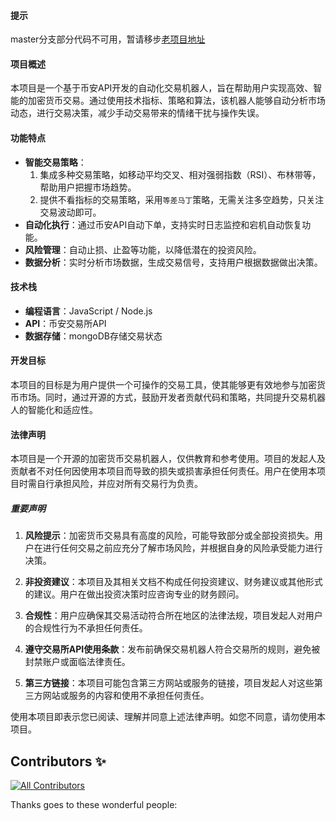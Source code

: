 #### 提示
master分支部分代码不可用，暂请移步[老项目地址](https://github.com/fulinpeng/trading-bot/tree/main-deprecated)

#### 项目概述
本项目是一个基于币安API开发的自动化交易机器人，旨在帮助用户实现高效、智能的加密货币交易。通过使用技术指标、策略和算法，该机器人能够自动分析市场动态，进行交易决策，减少手动交易带来的情绪干扰与操作失误。

#### 功能特点
- **智能交易策略**：
    1. 集成多种交易策略，如移动平均交叉、相对强弱指数（RSI）、布林带等，帮助用户把握市场趋势。
    2. 提供不看指标的交易策略，采用`等差马丁`策略，无需关注多空趋势，只关注交易波动即可。
- **自动化执行**：通过币安API自动下单，支持实时日志监控和宕机自动恢复功能。
- **风险管理**：自动止损、止盈等功能，以降低潜在的投资风险。
- **数据分析**：实时分析市场数据，生成交易信号，支持用户根据数据做出决策。

#### 技术栈
- **编程语言**：JavaScript / Node.js
- **API**：币安交易所API
- **数据存储**：mongoDB存储交易状态

#### 开发目标
本项目的目标是为用户提供一个可操作的交易工具，使其能够更有效地参与加密货币市场。同时，通过开源的方式，鼓励开发者贡献代码和策略，共同提升交易机器人的智能化和适应性。

#### 法律声明

本项目是一个开源的加密货币交易机器人，仅供教育和参考使用。项目的发起人及贡献者不对任何因使用本项目而导致的损失或损害承担任何责任。用户在使用本项目时需自行承担风险，并应对所有交易行为负责。

##### 重要声明

1. **风险提示**：加密货币交易具有高度的风险，可能导致部分或全部投资损失。用户在进行任何交易之前应充分了解市场风险，并根据自身的风险承受能力进行决策。

2. **非投资建议**：本项目及其相关文档不构成任何投资建议、财务建议或其他形式的建议。用户在做出投资决策时应咨询专业的财务顾问。

3. **合规性**：用户应确保其交易活动符合所在地区的法律法规，项目发起人对用户的合规性行为不承担任何责任。

4. **遵守交易所API使用条款**：发布前确保交易机器人符合交易所的规则，避免被封禁账户或面临法律责任。

5. **第三方链接**：本项目可能包含第三方网站或服务的链接，项目发起人对这些第三方网站或服务的内容和使用不承担任何责任。

使用本项目即表示您已阅读、理解并同意上述法律声明。如您不同意，请勿使用本项目。

## Contributors ✨

<!-- ALL-CONTRIBUTORS-BADGE:START - Do not remove or modify this section -->
[![All Contributors](https://img.shields.io/badge/all_contributors-1-orange.svg?style=flat-square)](#contributors-)
<!-- ALL-CONTRIBUTORS-BADGE:END -->

Thanks goes to these wonderful people:

<!-- ALL-CONTRIBUTORS-LIST:START - Do not remove or modify this section -->
<!-- prettier-ignore-start -->
<!-- markdownlint-disable -->

<!-- markdownlint-restore -->
<!-- prettier-ignore-end -->
<!-- ALL-CONTRIBUTORS-LIST:END -->